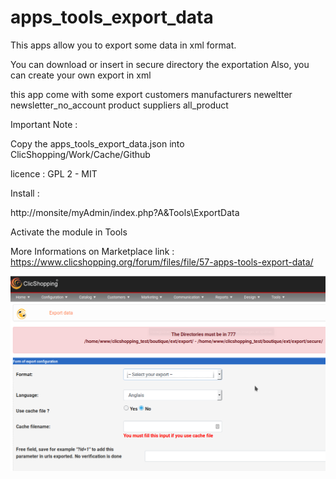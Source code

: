 # apps_tools_export_data

This apps allow you to export some data in xml format.

You can download or insert in secure directory the exportation
Also, you can create your own export in xml

this app come with some export
customers
manufacturers
neweltter
newsletter_no_account
product
suppliers
all_product

Important Note :

Copy the apps_tools_export_data.json into ClicShopping/Work/Cache/Github

licence  : GPL 2 - MIT

Install :

http://monsite/myAdmin/index.php?A&Tools\ExportData

Activate the module in Tools

More Informations on Marketplace
link : https://www.clicshopping.org/forum/files/file/57-apps-tools-export-data/

![export](https://github.com/ClicShoppingOfficialModulesV3/apps_tools_export_data/blob/master/ModuleInfosJson/export_data.png)


